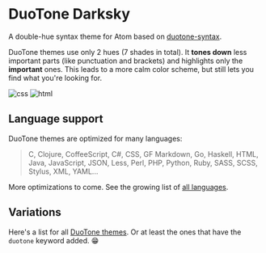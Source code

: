 # DuoTone Darksky

A double-hue syntax theme for Atom based on [duotone-syntax](https://github.com/simurai/duotone-syntax).

DuoTone themes use only 2 hues (7 shades in total). It __tones down__ less important parts (like punctuation and brackets) and highlights only the __important__ ones. This leads to a more calm color scheme, but still lets you find what you're looking for.

![css](https://cloud.githubusercontent.com/assets/8826297/14923836/86f3bcd4-0e0d-11e6-856f-00f420ee3755.png)
![html](https://cloud.githubusercontent.com/assets/8826297/14923837/88794bbe-0e0d-11e6-9495-3ecb3f217338.png)

## Language support

DuoTone themes are optimized for many languages:

> C, Clojure, CoffeeScript, C#, CSS, GF Markdown, Go, Haskell, HTML, Java, JavaScript, JSON, Less, Perl, PHP, Python, Ruby, SASS, SCSS, Stylus, XML, YAML...

More optimizations to come. See the growing list of [all languages](/styles/languages).


## Variations

Here's a list for all [DuoTone themes](https://atom.io/themes/search?utf8=%E2%9C%93&q=keyword:duotone). Or at least the ones that have the `duotone` keyword added. :grin:
